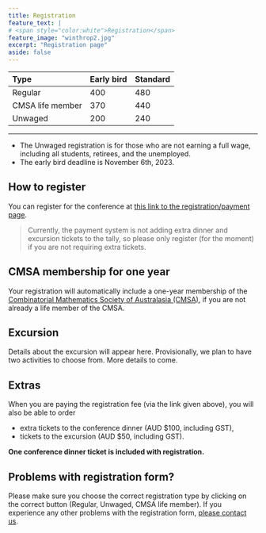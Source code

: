 ```yaml
---
title: Registration
feature_text: | 
# <span style="color:white">Registration</span>
feature_image: "winthrop2.jpg"
excerpt: "Registration page"
aside: false
---
```


| Type | Early bird | Standard |
| :--- | :--- | :--- |
| Regular |  400 | 480 |
| CMSA life member | 370 | 440 |
| Unwaged | 200 | 240 | 

---

- The Unwaged registration is for those who are not earning a full wage, including all students, retirees, and the unemployed.
- The early bird deadline is November 6th, 2023.

## How to register

You can register for the conference at [this link to the registration/payment page](https://payments.uwa.edu.au/45AACRegistration).

> Currently, the payment system is not adding extra dinner and excursion tickets to the tally, so please only register (for the moment) if you are not requiring extra tickets.

## CMSA membership for one year

Your registration will automatically include a one-year membership of the [Combinatorial Mathematics Society of Australasia (CMSA)](http://combinatorics-australasia.org/), if you are not already a life member of the CMSA.

## Excursion

Details about the excursion will appear here. Provisionally, we plan to have two activities to choose from. More details to come.

## Extras

When you are paying the registration fee (via the link given above), you will also be able to order

- extra tickets to the conference dinner (AUD $100, including GST),
- tickets to the excursion (AUD $50, including GST).

**One conference dinner ticket is included with registration.**

## Problems with registration form?

Please make sure you choose the correct registration type by clicking on the correct button (Regular, Unwaged, CMSA life member). If you experience any other problems with the registration form, [please contact us](mailto:45accuwa@gmail.com).
